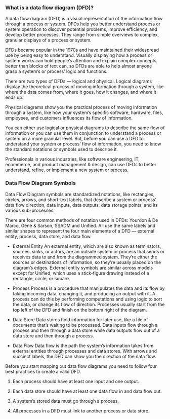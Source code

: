 

### What is a data flow diagram (DFD)?

A data flow diagram (DFD) is a visual representation of the information flow through a process or system. DFDs help you better understand process or system operation to discover potential problems, improve efficiency, and develop better processes. They range from simple overviews to complex, granular displays of a process or system.

DFDs became popular in the 1970s and have maintained their widespread use by being easy to understand. Visually displaying how a process or system works can hold people’s attention and explain complex concepts better than blocks of text can, so DFDs are able to help almost anyone grasp a system’s or process’ logic and functions.

There are two types of DFDs — logical and physical. Logical diagrams display the theoretical process of moving information through a system, like where the data comes from, where it goes, how it changes, and where it ends up.

Physical diagrams show you the practical process of moving information through a system, like how your system’s specific software, hardware, files, employees, and customers influences its flow of information.

You can either use logical or physical diagrams to describe the same flow of information or you can use them in conjunction to understand a process or system on a more granular level. But, before you can use a DFD to understand your system or process’ flow of information, you need to know the standard notations or symbols used to describe it.


Professionals in various industries, like software engineering, IT, ecommerce, and product management & design, can use DFDs to better understand, refine, or implement a new system or process.


### Data Flow Diagram Symbols

Data Flow Diagram symbols are standardized notations, like rectangles, circles, arrows, and short-text labels, that describe a system or process’ data flow direction, data inputs, data outputs, data storage points, and its various sub-processes.

There are four common methods of notation used in DFDs: Yourdon & De Marco, Gene & Sarson, SSADM and Unified. All use the same labels and similar shapes to represent the four main elements of a DFD — external entity, process, data store, and data flow.


- External Entity
An external entity, which are also known as terminators, sources, sinks, or actors, are an outside system or process that sends or receives data to and from the diagrammed system. They’re either the sources or destinations of information, so they’re usually placed on the diagram’s edges. External entity symbols are similar across models except for Unified, which uses a stick-figure drawing instead of a rectangle, circle, or square.

- Process
Process is a procedure that manipulates the data and its flow by taking incoming data, changing it, and producing an output with it. A process can do this by performing computations and using logic to sort the data, or change its flow of direction. Processes usually start from the top left of the DFD and finish on the bottom right of the diagram.

- Data Store
Data stores hold information for later use, like a file of documents that’s waiting to be processed. Data inputs flow through a process and then through a data store while data outputs flow out of a data store and then through a process.

- Data Flow
Data flow is the path the system’s information takes from external entities through processes and data stores. With arrows and succinct labels, the DFD can show you the direction of the data flow.

Before you start mapping out data flow diagrams you need to follow four best practices to create a valid DFD.

1. Each process should have at least one input and one output.

2. Each data store should have at least one data flow in and data flow out.

3. A system’s stored data must go through a process.

4. All processes in a DFD must link to another process or data store.
